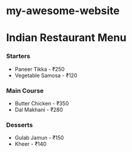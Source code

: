 # my-awesome-website
<!DOCTYPE html>
<html lang="en">
<head>
  <meta charset="UTF-8" />
  
</head>
<body>
  <h1>Indian Restaurant Menu</h1>
  <h3>Starters</h3>
  <ul>
    <li>Paneer Tikka - ₹250</li>
    <li>Vegetable Samosa - ₹120</li>
  </ul>
  <h3>Main Course</h3>
  <ul>
    <li>Butter Chicken - ₹350</li>
    <li>Dal Makhani - ₹280</li>
  </ul>
  <h3>Desserts</h3>
  <ul>
    <li>Gulab Jamun - ₹150</li>
    <li>Kheer - ₹140</li>
  </ul>
</body>
</html>
